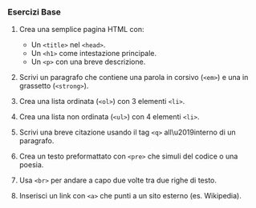 ### Esercizi Base

1. Crea una semplice pagina HTML con:
   - Un `<title>` nel `<head>`.
   - Un `<h1>` come intestazione principale.
   - Un `<p>` con una breve descrizione.

2. Scrivi un paragrafo che contiene una parola in corsivo (`<em>`) e una in grassetto (`<strong>`).

3. Crea una lista ordinata (`<ol>`) con 3 elementi `<li>`.

4. Crea una lista non ordinata (`<ul>`) con 4 elementi `<li>`.

5. Scrivi una breve citazione usando il tag `<q>` all\u2019interno di un paragrafo.

6. Crea un testo preformattato con `<pre>` che simuli del codice o una poesia.

7. Usa `<br>` per andare a capo due volte tra due righe di testo.

8. Inserisci un link con `<a>` che punti a un sito esterno (es. Wikipedia).

